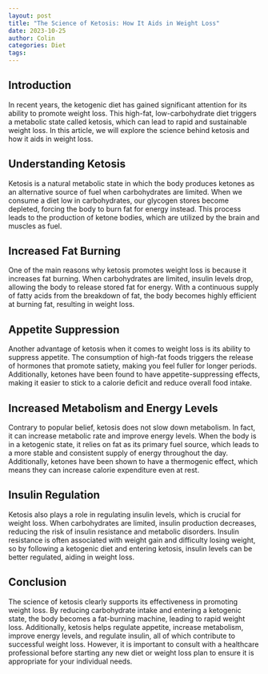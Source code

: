 ```yaml
---
layout: post
title: "The Science of Ketosis: How It Aids in Weight Loss"
date: 2023-10-25
author: Colin
categories: Diet
tags: 
---
```


## Introduction

In recent years, the ketogenic diet has gained significant attention for its ability to promote weight loss. This high-fat, low-carbohydrate diet triggers a metabolic state called ketosis, which can lead to rapid and sustainable weight loss. In this article, we will explore the science behind ketosis and how it aids in weight loss.

## Understanding Ketosis

Ketosis is a natural metabolic state in which the body produces ketones as an alternative source of fuel when carbohydrates are limited. When we consume a diet low in carbohydrates, our glycogen stores become depleted, forcing the body to burn fat for energy instead. This process leads to the production of ketone bodies, which are utilized by the brain and muscles as fuel.

## Increased Fat Burning

One of the main reasons why ketosis promotes weight loss is because it increases fat burning. When carbohydrates are limited, insulin levels drop, allowing the body to release stored fat for energy. With a continuous supply of fatty acids from the breakdown of fat, the body becomes highly efficient at burning fat, resulting in weight loss.

## Appetite Suppression

Another advantage of ketosis when it comes to weight loss is its ability to suppress appetite. The consumption of high-fat foods triggers the release of hormones that promote satiety, making you feel fuller for longer periods. Additionally, ketones have been found to have appetite-suppressing effects, making it easier to stick to a calorie deficit and reduce overall food intake.

## Increased Metabolism and Energy Levels

Contrary to popular belief, ketosis does not slow down metabolism. In fact, it can increase metabolic rate and improve energy levels. When the body is in a ketogenic state, it relies on fat as its primary fuel source, which leads to a more stable and consistent supply of energy throughout the day. Additionally, ketones have been shown to have a thermogenic effect, which means they can increase calorie expenditure even at rest.

## Insulin Regulation

Ketosis also plays a role in regulating insulin levels, which is crucial for weight loss. When carbohydrates are limited, insulin production decreases, reducing the risk of insulin resistance and metabolic disorders. Insulin resistance is often associated with weight gain and difficulty losing weight, so by following a ketogenic diet and entering ketosis, insulin levels can be better regulated, aiding in weight loss.

## Conclusion

The science of ketosis clearly supports its effectiveness in promoting weight loss. By reducing carbohydrate intake and entering a ketogenic state, the body becomes a fat-burning machine, leading to rapid weight loss. Additionally, ketosis helps regulate appetite, increase metabolism, improve energy levels, and regulate insulin, all of which contribute to successful weight loss. However, it is important to consult with a healthcare professional before starting any new diet or weight loss plan to ensure it is appropriate for your individual needs.